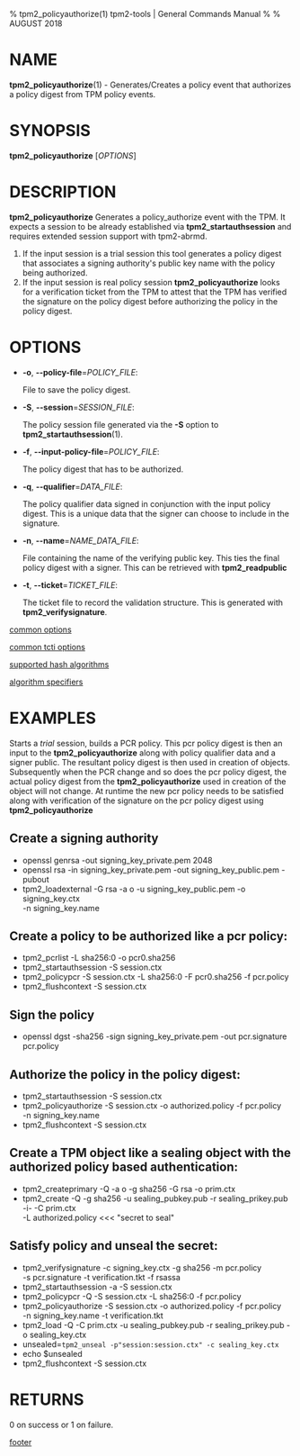 % tpm2_policyauthorize(1) tpm2-tools | General Commands Manual
%
% AUGUST 2018

# NAME

**tpm2_policyauthorize**(1) - Generates/Creates a policy event that authorizes
a policy digest from TPM policy events.

# SYNOPSIS

**tpm2_policyauthorize** [*OPTIONS*]

# DESCRIPTION

**tpm2_policyauthorize** Generates a policy_authorize event with the TPM. It expects a session to be already established via **tpm2_startauthsession** and requires extended session support with tpm2-abrmd.
1. If the input session is a trial session this tool generates a policy digest that associates a signing authority's public key name with the policy being
authorized.
2. If the input session is real policy session **tpm2_policyauthorize**
looks for a verification ticket from the TPM to attest that the TPM has verified the signature on the policy digest before authorizing the policy in the policy digest.

# OPTIONS

  * **-o**, **--policy-file**=_POLICY\_FILE_:

    File to save the policy digest.

  * **-S**, **--session**=_SESSION_FILE_:

    The policy session file generated via the **-S** option to
    **tpm2_startauthsession**(1).

  * **-f**, **--input-policy-file**=_POLICY\_FILE_:

    The policy digest that has to be authorized.

  * **-q**, **--qualifier**=_DATA_FILE_:

    The policy qualifier data signed in conjunction with the input policy digest.
    This is a unique data that the signer can choose to include in the signature.

  * **-n**, **--name**=_NAME\_DATA\_FILE_:

    File containing the name of the verifying public key. This ties the final
    policy digest with a signer. This can be retrieved with **tpm2_readpublic**

  * **-t**, **--ticket**=_TICKET\_FILE_:

    The ticket file to record the validation structure. This is generated with
    **tpm2_verifysignature**.

[common options](common/options.md)

[common tcti options](common/tcti.md)

[supported hash algorithms](common/hash.md)

[algorithm specifiers](common/alg.md)

# EXAMPLES

Starts a *trial* session, builds a PCR policy. This pcr policy digest is then
an input to the **tpm2_policyauthorize** along with policy qualifier data and a
signer public. The resultant policy digest is then used in creation of objects.
Subsequently when the PCR change and so does the pcr policy digest, the actual
policy digest from the **tpm2_policyauthorize** used in creation of the object
will not change. At runtime the new pcr policy needs to be satisfied along with
verification of the signature on the pcr policy digest using **tpm2_policyauthorize**

## Create a signing authority
* openssl genrsa -out signing_key_private.pem 2048
* openssl rsa -in signing_key_private.pem -out signing_key_public.pem -pubout
* tpm2_loadexternal -G rsa -a o -u signing_key_public.pem -o signing_key.ctx\
 -n signing_key.name

## Create a policy to be authorized like a pcr policy:
* tpm2_pcrlist -L sha256:0 -o pcr0.sha256
* tpm2_startauthsession -S session.ctx
* tpm2_policypcr -S session.ctx -L sha256:0 -F pcr0.sha256 -f pcr.policy
* tpm2_flushcontext -S session.ctx

## Sign the policy
* openssl dgst -sha256 -sign signing_key_private.pem -out pcr.signature pcr.policy

## Authorize the policy in the policy digest:
* tpm2_startauthsession -S session.ctx
* tpm2_policyauthorize -S session.ctx -o authorized.policy -f pcr.policy\
 -n signing_key.name
* tpm2_flushcontext -S session.ctx

## Create a TPM object like a sealing object with the authorized policy based authentication:
* tpm2_createprimary -Q -a o -g sha256 -G rsa -o prim.ctx
* tpm2_create -Q -g sha256 -u sealing_pubkey.pub -r sealing_prikey.pub -i- -C prim.ctx\
 -L authorized.policy <<< "secret to seal"

## Satisfy policy and unseal the secret:
* tpm2_verifysignature -c signing_key.ctx -g sha256 -m pcr.policy\
 -s pcr.signature -t verification.tkt -f rsassa
* tpm2_startauthsession -a -S session.ctx
* tpm2_policypcr -Q -S session.ctx -L sha256:0 -f pcr.policy
* tpm2_policyauthorize -S session.ctx -o authorized.policy -f pcr.policy\
 -n signing_key.name -t verification.tkt
* tpm2_load -Q -C prim.ctx -u sealing_pubkey.pub -r sealing_prikey.pub -o sealing_key.ctx
* unsealed=`tpm2_unseal -p"session:session.ctx" -c sealing_key.ctx`
* echo $unsealed
* tpm2_flushcontext -S session.ctx

# RETURNS

0 on success or 1 on failure.

[footer](common/footer.md)
